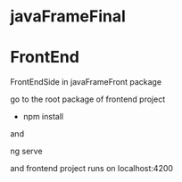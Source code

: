 # javaFrameFinal

# FrontEnd

FrontEndSide in javaFrameFront package

go to the root package of frontend project

* npm install

and 

ng serve

and frontend project runs on localhost:4200
